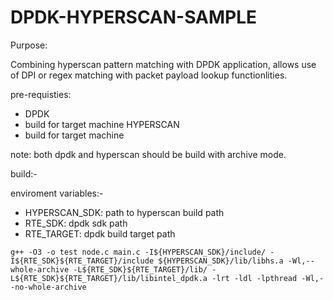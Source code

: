 # DPDK-HYPERSCAN-SAMPLE

Purpose:

Combining hyperscan pattern matching with DPDK application, allows use of DPI or regex matching with packet payload lookup functionlities. 

pre-requisties:
 - DPDK
 - build for target machine
HYPERSCAN
 - build for target machine

note: both dpdk and hyperscan should be build with archive mode.

build:-

enviroment variables:-
 - HYPERSCAN_SDK: path to hyperscan build path
 - RTE_SDK: dpdk sdk path
 - RTE_TARGET: dpdk build target path
 
```g++ -O3 -o test node.c main.c -I${HYPERSCAN_SDK}/include/ -I${RTE_SDK}${RTE_TARGET}/include ${HYPERSCAN_SDK}/lib/libhs.a -Wl,--whole-archive -L${RTE_SDK}${RTE_TARGET}/lib/ -L${RTE_SDK}${RTE_TARGET}/lib/libintel_dpdk.a -lrt -ldl -lpthread -Wl,--no-whole-archive```
